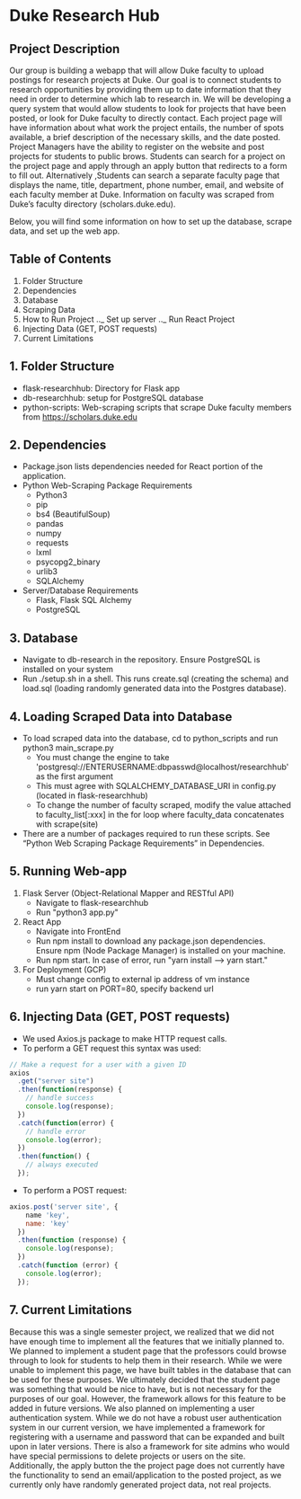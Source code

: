 # Duke Research Hub

## Project Description

Our group is building a webapp that will allow Duke faculty to upload postings for research projects at Duke. Our goal is to connect students to research opportunities by providing them up to date information that they need in order to determine which lab to research in. We will be developing a query system that would allow students to look for projects that have been posted, or look for Duke faculty to directly contact. Each project page will have information about what work the project entails, the number of spots available, a brief description of the necessary skills, and the date posted. Project Managers have the ability to register on the website and post projects for students to public brows. Students can search for a project on the project page and apply through an apply button that redirects to a form to fill out. Alternatively ,Students can search a separate faculty page that displays the name, title, department, phone number, email, and website of each faculty member at Duke. Information on faculty was scraped from Duke’s faculty directory (scholars.duke.edu).

Below, you will find some information on how to set up the database, scrape data, and set up the web app.

## Table of Contents

1.  Folder Structure
2.  Dependencies
3.  Database
4.  Scraping Data
5.  How to Run Project
.._ Set up server
.._ Run React Project
6.  Injecting Data (GET, POST requests)
7.  Current Limitations

## 1. Folder Structure

- flask-researchhub: Directory for Flask app
- db-researchhub: setup for PostgreSQL database
- python-scripts: Web-scraping scripts that scrape Duke faculty members from https://scholars.duke.edu

## 2. Dependencies

- Package.json lists dependencies needed for React portion of the application.
- Python Web-Scraping Package Requirements
    - Python3
    - pip
    - bs4 (BeautifulSoup)
    - pandas
    - numpy
     - requests
     - lxml
    - psycopg2_binary
    - urlib3
     - SQLAlchemy
- Server/Database Requirements
    - Flask, Flask SQL Alchemy
    - PostgreSQL

## 3. Database

- Navigate to db-research in the repository. Ensure PostgreSQL is installed on your system
- Run ./setup.sh in a shell. This runs create.sql (creating the schema) and load.sql (loading randomly generated data into the Postgres database).

## 4. Loading Scraped Data into Database

- To load scraped data into the database, cd to python_scripts and run python3 main_scrape.py
    - You must change the engine to take 'postgresql://ENTERUSERNAME:dbpasswd@localhost/researchhub' as the first argument
    - This must agree with SQLALCHEMY_DATABASE_URI in config.py (located in flask-researchhub)
    - To change the number of faculty scraped, modify the value attached to faculty_list[:xxx] in the for loop where faculty_data concatenates with scrape(site)
- There are a number of packages required to run these scripts. See “Python Web Scraping Package Requirements” in Dependencies.

## 5. Running Web-app

1.  Flask Server (Object-Relational Mapper and RESTful API)
    - Navigate to flask-researchhub
    - Run "python3 app.py"
2.  React App
    - Navigate into FrontEnd
    - Run npm install to download any package.json dependencies. Ensure npm (Node Package Manager) is installed on your machine.
    - Run npm start. In case of error, run "yarn install --> yarn start."
3. For Deployment (GCP)
    - Must change config to external ip address of vm instance
    - run yarn start on PORT=80, specify backend url

## 6. Injecting Data (GET, POST requests)

- We used Axios.js package to make HTTP request calls.
- To perform a GET request this syntax was used:

```javascript
// Make a request for a user with a given ID
axios
  .get("server site")
  .then(function(response) {
    // handle success
    console.log(response);
  })
  .catch(function(error) {
    // handle error
    console.log(error);
  })
  .then(function() {
    // always executed
  });
```

- To perform a POST request:

```javascript
axios.post('server site', {
    name 'key',
    name: 'key'
  })
  .then(function (response) {
    console.log(response);
  })
  .catch(function (error) {
    console.log(error);
  });
```

## 7. Current Limitations

Because this was a single semester project, we realized that we did not have enough time to implement all the features that we initially planned to. We planned to implement a student page that the professors could browse through to look for students to help them in their research. While we were unable to implement this page, we have built tables in the database that can be used for these purposes. We ultimately decided that the student page was something that would be nice to have, but is not necessary for the purposes of our goal. However, the framework allows for this feature to be added in future versions. We also planned on implementing a user authentication system. While we do not have a robust user authentication system in our current version, we have implemented a framework for registering with a username and password that can be expanded and built upon in later versions. There is also a framework for site admins who would have special permissions to delete projects or users on the site. Additionally, the apply button the the project page does not currently have the functionality to send an email/application to the posted project, as we currently only have randomly generated project data, not real projects.
